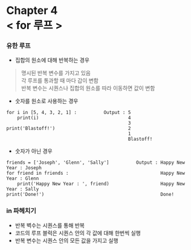 Chapter 4<br/>
< for 루프 >
=====================


### 유한 루프
- 집합의 원소에 대해 반복하는 경우
> 명시된 반복 변수를 가지고 있음<br/>
> 각 루프를 통과할 때 마다 갑이 변함<br/>
> 반복 변수는 시퀀스나 집합의 원소를 따라 이동하면 값이 변함<br/>


- 숫자를 원소로 사용하는 경우
```
for i in [5, 4, 3, 2, 1] :          Output : 5
    print(i)                                 4
                                             3
print('Blastoff!')                           2
                                             1
                                             Blastoff!
```

- 숫자가 아닌 경우
```
friends = ['Joseph', 'Glenn', 'Sally']          Output : Happy New Year : Joseph
for friend in friends :                                  Happy New Year : Glenn
    print('Happy New Year : ', friend)                   Happy New Year : Sally
print('Done!')                                           Done!
```


### in 파헤치기
- 반복 벽수는 시퀀스를 통해 반복
- 코드의 루프 블럭은 시퀀스 안의 각 값에 대해 한번씩 실행
- 반복 변수는 시퀀스 안의 모든 값을 가지고 실행
